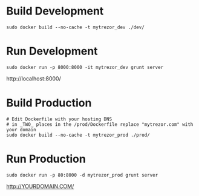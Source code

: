 Build Development
=================

```
sudo docker build --no-cache -t mytrezor_dev ./dev/
```

Run Development
===============

```
sudo docker run -p 8000:8000 -it mytrezor_dev grunt server
```

http://localhost:8000/

Build Production
================

```
# Edit Dockerfile with your hosting DNS
# in _TWO_ places in the /prod/Dockerfile replace "mytrezor.com" with your domain
sudo docker build --no-cache -t mytrezor_prod ./prod/
```

Run Production
==============

```
sudo docker run -p 80:8000 -d mytrezor_prod grunt server
```

http://YOURDOMAIN.COM/
